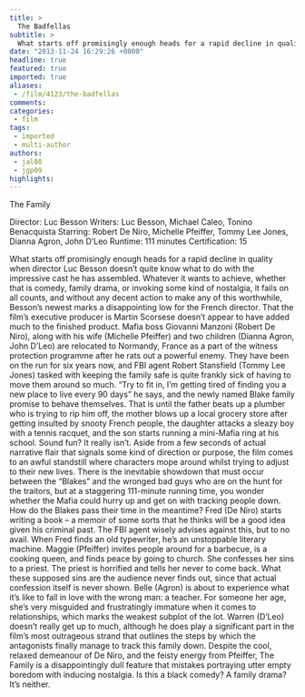 ```yaml
---
title: >
  The Badfellas
subtitle: >
  What starts off promisingly enough heads for a rapid decline in quality when director Luc Besson doesn’t quite know what to do with the impressive cast he has assembled.
date: "2013-11-24 16:29:26 +0000"
headline: true
featured: true
imported: true
aliases:
 - /film/4123/the-badfellas
comments:
categories:
 - film
tags:
 - imported
 - multi-author
authors:
 - jal08
 - jgp09
highlights:
---
```


The Family

Director: Luc Besson
 Writers: Luc Besson, Michael Caleo, Tonino Benacquista
 Starring: Robert De Niro, Michelle Pfeiffer, Tommy Lee Jones, Dianna Agron, John D’Leo
 Runtime: 111 minutes
 Certification: 15

What starts off promisingly enough heads for a rapid decline in quality when director Luc Besson doesn’t quite know what to do with the impressive cast he has assembled. Whatever it wants to achieve, whether that is comedy, family drama, or invoking some kind of nostalgia, it fails on all counts, and without any decent action to make any of this worthwhile, Besson’s newest marks a disappointing low for the French director. That the film’s executive producer is Martin Scorsese doesn’t appear to have added much to the finished product.
 Mafia boss Giovanni Manzoni (Robert De Niro), along with his wife (Michelle Pfeiffer) and two children (Dianna Agron, John D’Leo) are relocated to Normandy, France as a part of the witness protection programme after he rats out a powerful enemy. They have been on the run for six years now, and FBI agent Robert Stansfield (Tommy Lee Jones) tasked with keeping the family safe is quite frankly sick of having to move them around so much. “Try to fit in, I’m getting tired of finding you a new place to live every 90 days” he says, and the newly named Blake family promise to behave themselves.
 That is until the father beats up a plumber who is trying to rip him off, the mother blows up a local grocery store after getting insulted by snooty French people, the daughter attacks a sleazy boy with a tennis racquet, and the son starts running a mini-Mafia ring at his school.
 Sound fun? It really isn’t. Aside from a few seconds of actual narrative flair that signals some kind of direction or purpose, the film comes to an awful standstill where characters mope around whilst trying to adjust to their new lives. There is the inevitable showdown that must occur between the “Blakes” and the wronged bad guys who are on the hunt for the traitors, but at a staggering 111-minute running time, you wonder whether the Mafia could hurry up and get on with tracking people down.
 How do the Blakes pass their time in the meantime? Fred (De Niro) starts writing a book – a memoir of some sorts that he thinks will be a good idea given his criminal past. The FBI agent wisely advises against this, but to no avail. When Fred finds an old typewriter, he’s an unstoppable literary machine. Maggie (Pfeiffer) invites people around for a barbecue, is a cooking queen, and finds peace by going to church. She confesses her sins to a priest. The priest is horrified and tells her never to come back. What these supposed sins are the audience never finds out, since that actual confession itself is never shown. Belle (Agron) is about to experience what it’s like to fall in love with the wrong man: a teacher. For someone her age, she’s very misguided and frustratingly immature when it comes to relationships, which marks the weakest subplot of the lot. Warren (D’Leo) doesn’t really get up to much, although he does play a significant part in the film’s most outrageous strand that outlines the steps by which the antagonists finally manage to track this family down.
 Despite the cool, relaxed demeanour of De Niro, and the feisty energy from Pfeiffer, The Family is a disappointingly dull feature that mistakes portraying utter empty boredom with inducing nostalgia. Is this a black comedy? A family drama? It’s neither.

